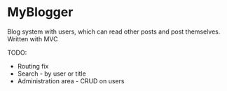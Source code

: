 # MyBlogger
Blog system with users, which can read other posts and post themselves. Written with MVC

TODO:
- Routing fix
- Search - by user or title
- Administration area - CRUD on users

